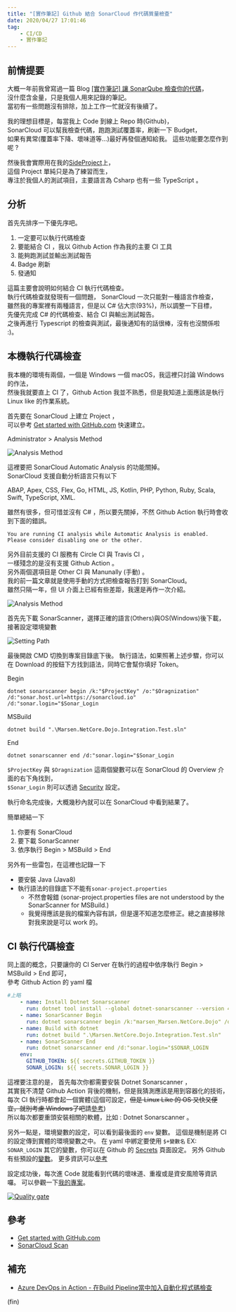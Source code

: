 ```yaml
---
title: "[實作筆記] Github 結合 SonarCloud 作代碼質量檢查"
date: 2020/04/27 17:01:46
tag:
    - CI/CD
    - 實作筆記
---
```


## 前情提要

大概一年前我曾寫過一篇 Blog [[實作筆記] 讓 SonarQube 檢查你的代碼](https://blog.marsen.me/2019/05/16/2019/opensource_with_sonarcloud/)，  
沒什麼含金量，只是我個人用來記錄的筆記。  
當初有一些問題沒有排除，加上工作一忙就沒有後續了。  

我的理想目標是，每當我上 Code 到線上 Repo 時(Github)，  
SonarCloud 可以幫我檢查代碼，跑跑測試覆蓋率，刷新一下 Budget，  
如果有異常(覆蓋率下降、壞味道等…)最好再發個通知給我。
這些功能要怎麼作到呢 ?

然後我會實際用在我的[SideProject](https://github.com/marsen/Marsen.NetCore.Dojo)上，  
這個 Project 單純只是為了練習而生，  
專注於我個人的測試項目，主要語言為 Csharp 也有一些 TypeScript 。

## 分析

首先先排序一下優先序吧。

1. 一定要可以執行代碼檢查
2. 要能結合 CI ，我以 Github Action 作為我的主要 CI 工具
3. 能夠跑測試並輸出測試報告
4. Badge 刷新
5. 發通知

這篇主要會說明如何結合 CI 執行代碼檢查。  
執行代碼檢查就發現有一個問題， SonarCloud 一次只能對一種語言作檢查，  
雖然我的專案裡有兩種語言，但是以 C# 佔大宗(93%)，所以調整一下目標，  
先優先完成 C# 的代碼檢查、結合 CI 與輸出測試報告。  
之後再進行 Typescript 的檢查與測試，最後通知有的話很棒，沒有也沒關係啦 :)。  

## 本機執行代碼檢查

我本機的環境有兩個，一個是 Windows 一個 macOS，我這裡只討論 Windows 的作法，  
然後我就要直上 CI 了，Github Action 我並不熟悉，但是我知道上面應該是執行 Linux like 的作業系統。  

首先要在 SonarCloud 上建立 Project ，  
可以參考 [Get started with GitHub.com](https://sonarcloud.io/documentation/integrations/github/) 快速建立。  

Administrator > Analysis Method  

![Analysis Method](/images/2020/4/sonarqube_run_with_github_action_02.jpg)  

這裡要把 SonarCloud Automatic Analysis 的功能關掉。  
SonarCloud 支援自動分析語言只有以下

ABAP, Apex, CSS, Flex, Go, HTML, JS, Kotlin, PHP, Python, Ruby, Scala, Swift, TypeScript, XML.  

雖然有很多，但可惜並沒有 C# ，所以要先關掉，不然 Github Action 執行時會收到下面的錯誤。

`You are running CI analysis while Automatic Analysis is enabled. Please consider disabling one or the other.`

另外目前支援的 CI 服務有 Circle CI 與 Travis CI ，  
一樣殘念的是沒有支援 Github Action 。  
另外兩個選項目是 Other CI 與 Manunally (手動) 。  
我的前一篇文章就是使用手動的方式把檢查報告打到 SonarCloud。  
雖然只隔一年，但 UI 介面上已經有些差距，我還是再作一次介紹。

![Analysis Method](/images/2020/4/sonarqube_run_with_github_action_01.jpg)

首先先下載 SonarScanner，選擇正確的語言(Others)與OS(Windows)後下載，
接著設定環境變數  

![Setting Path](/images/2020/4/sonarqube_run_with_github_action_03.jpg)  

最後開啟 CMD 切換到專案目錄底下後。
執行語法，如果照著上述步驟，你可以在 Download 的按鈕下方找到語法，同時它會幫你填好 Token。  

Begin

```shell
dotnet sonarscanner begin /k:"$ProjectKey" /o:"$Oragnization" /d:"sonar.host.url=https://sonarcloud.io" /d:"sonar.login="$Sonar_Login
```

MSBuild

```shell
dotnet build ".\Marsen.NetCore.Dojo.Integration.Test.sln"
```

End

```shell
dotnet sonarscanner end /d:"sonar.login="$Sonar_Login
```

`$ProjectKey` 與 `$Oragnization` 這兩個變數可以在 SonarCloud 的 Overview 介面的右下角找到，  
`$Sonar_Login` 則可以透過 [Security](https://sonarcloud.io/account/security) 設定。

執行命名完成後，大概幾秒內就可以在 SonarCloud 中看到結果了。

簡單總結一下

1. 你要有 SonarCloud
2. 要下載 SonarScanner
3. 依序執行 Begin > MSBuild > End

另外有一些雷包，在這裡也記錄一下

- 要安裝 Java (Java8)
- 執行語法的目錄底下不能有`sonar-project.properties`
  - 不然會報錯 (sonar-project.properties files are not understood by the SonarScanner for MSBuild.)
  - 我覺得應該是我的檔案內容有誤，但是還不知道怎麼修正。總之直接移除對我來說是可以 work 的。  

## CI 執行代碼檢查

同上面的概念，只要讓你的 CI Server 在執行的過程中依序執行 Begin > MSBuild > End 即可，  
參考 Github Action 的 yaml 檔

```yaml
#上略
    - name: Install Dotnet Sonarscanner
      run: dotnet tool install --global dotnet-sonarscanner --version 4.8.0
    - name: SonarScanner Begin
      run: dotnet sonarscanner begin /k:"marsen_Marsen.NetCore.Dojo" /o:"marsen-github" /d:"sonar.host.url=https://sonarcloud.io" /d:"sonar.login="$SONAR_LOGIN
    - name: Build with dotnet
      run: dotnet build ".\Marsen.NetCore.Dojo.Integration.Test.sln"
    - name: SonarScanner End
      run: dotnet sonarscanner end /d:"sonar.login="$SONAR_LOGIN
    env:
      GITHUB_TOKEN: ${{ secrets.GITHUB_TOKEN }}
      SONAR_LOGIN: ${{ secrets.SONAR_LOGIN }}
```

這裡要注意的是，
首先每次你都需要安裝 Dotnet Sonarscanner ，  
其實我不清楚 Github Action 背後的機制，但是我猜測應該是用到容器化的技術，  
每次 CI 執行時都會起一個實體(這個可設定，~~但是 Linux Like 的 OS 又快又便宜，就別考慮 Windows了吧~~請[參考](https://help.github.com/en/actions/reference/virtual-environments-for-github-hosted-runners))  
所以每次都要重頭安裝相關的軟體，比如 : Dotnet Sonarscanner  。

另外一點是，環境變數的設定，可以看到最後面的 `env` 變數。
這個是機制是將 CI 的設定傳到實體的環境變數之中。
在 yaml 中綁定要使用 `$+變數名` EX: `SONAR_LOGIN`
其它的變數，你可以在 Github 的 [Secrets](https://github.com/marsen/Marsen.NetCore.Dojo/settings/secrets) 頁面設定。
另外 Github 有些預設的[變數](https://help.github.com/en/actions/configuring-and-managing-workflows/using-environment-variables)。
更多資訊可以[參考](https://help.github.com/en/actions/configuring-and-managing-workflows/creating-and-storing-encrypted-secrets#in-this-article)

設定成功後，每次進 Code 就能看到代碼的壞味道、重複或是資安風險等資訊囉。
可以參觀一下[我的專案](https://sonarcloud.io/dashboard?id=marsen_Marsen.NetCore.Dojo)。

[![Quality gate](https://sonarcloud.io/api/project_badges/quality_gate?project=marsen_Marsen.NetCore.Dojo)](https://sonarcloud.io/dashboard?id=marsen_Marsen.NetCore.Dojo)

## 參考

- [Get started with GitHub.com](https://sonarcloud.io/documentation/integrations/github/)
- [SonarCloud Scan](https://github.com/marketplace/actions/sonarcloud-scan)

## 補充

- [Azure DevOps in Action - 在Build Pipeline當中加入自動化程式碼檢查](https://studyhost.blogspot.com/2020/07/azure-devops-in-action-build-pipeline_26.html?fbclid=IwAR2PXmn_O91Z_duGpn5_z-tKAzvtZGc147omxtCkZDNk0xGRSwKqKRofy3M)

(fin)
